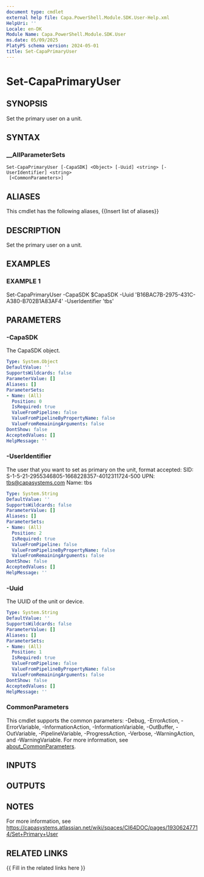 ```yaml
---
document type: cmdlet
external help file: Capa.PowerShell.Module.SDK.User-Help.xml
HelpUri: ''
Locale: en-DK
Module Name: Capa.PowerShell.Module.SDK.User
ms.date: 05/09/2025
PlatyPS schema version: 2024-05-01
title: Set-CapaPrimaryUser
---
```


# Set-CapaPrimaryUser

## SYNOPSIS

Set the primary user on a unit.

## SYNTAX

### __AllParameterSets

```
Set-CapaPrimaryUser [-CapaSDK] <Object> [-Uuid] <string> [-UserIdentifier] <string>
 [<CommonParameters>]
```

## ALIASES

This cmdlet has the following aliases,
  {{Insert list of aliases}}

## DESCRIPTION

Set the primary user on a unit.

## EXAMPLES

### EXAMPLE 1

Set-CapaPrimaryUser -CapaSDK $CapaSDK -Uuid 'B16BAC7B-2975-431C-A380-B702B1A83AF4' -UserIdentifier 'tbs'

## PARAMETERS

### -CapaSDK

The CapaSDK object.

```yaml
Type: System.Object
DefaultValue: ''
SupportsWildcards: false
ParameterValue: []
Aliases: []
ParameterSets:
- Name: (All)
  Position: 0
  IsRequired: true
  ValueFromPipeline: false
  ValueFromPipelineByPropertyName: false
  ValueFromRemainingArguments: false
DontShow: false
AcceptedValues: []
HelpMessage: ''
```

### -UserIdentifier

The user that you want to set as primary on the unit, format accepted:
	SID: S-1-5-21-2955346805-1668228357-4012311724-500
	UPN: tbs@capasystems.com
	Name: tbs

```yaml
Type: System.String
DefaultValue: ''
SupportsWildcards: false
ParameterValue: []
Aliases: []
ParameterSets:
- Name: (All)
  Position: 2
  IsRequired: true
  ValueFromPipeline: false
  ValueFromPipelineByPropertyName: false
  ValueFromRemainingArguments: false
DontShow: false
AcceptedValues: []
HelpMessage: ''
```

### -Uuid

The UUID of the unit or device.

```yaml
Type: System.String
DefaultValue: ''
SupportsWildcards: false
ParameterValue: []
Aliases: []
ParameterSets:
- Name: (All)
  Position: 1
  IsRequired: true
  ValueFromPipeline: false
  ValueFromPipelineByPropertyName: false
  ValueFromRemainingArguments: false
DontShow: false
AcceptedValues: []
HelpMessage: ''
```

### CommonParameters

This cmdlet supports the common parameters: -Debug, -ErrorAction, -ErrorVariable,
-InformationAction, -InformationVariable, -OutBuffer, -OutVariable, -PipelineVariable,
-ProgressAction, -Verbose, -WarningAction, and -WarningVariable. For more information, see
[about_CommonParameters](https://go.microsoft.com/fwlink/?LinkID=113216).

## INPUTS

## OUTPUTS

## NOTES

For more information, see https://capasystems.atlassian.net/wiki/spaces/CI64DOC/pages/19306247714/Set+Primary+User


## RELATED LINKS

{{ Fill in the related links here }}

